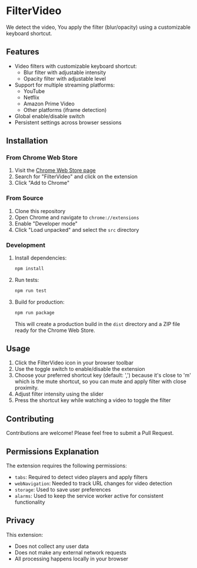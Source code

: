 # FilterVideo

We detect the video, You apply the filter (blur/opacity) using a customizable keyboard shortcut.

## Features

- Video filters with customizable keyboard shortcut:
  - Blur filter with adjustable intensity
  - Opacity filter with adjustable level
- Support for multiple streaming platforms:
  - YouTube
  - Netflix
  - Amazon Prime Video
  - Other platforms (iframe detection)
- Global enable/disable switch
- Persistent settings across browser sessions

## Installation

### From Chrome Web Store

1. Visit the [Chrome Web Store page](https://chrome.google.com/webstore/)
2. Search for "FilterVideo" and click on the extension
3. Click "Add to Chrome"

### From Source

1. Clone this repository
2. Open Chrome and navigate to `chrome://extensions`
3. Enable "Developer mode"
4. Click "Load unpacked" and select the `src` directory

### Development

1. Install dependencies:

   ```bash
   npm install
   ```

2. Run tests:

   ```bash
   npm run test
   ```

3. Build for production:
   ```bash
   npm run package
   ```
   This will create a production build in the `dist` directory and a ZIP file ready for the Chrome Web Store.

## Usage

1. Click the FilterVideo icon in your browser toolbar
2. Use the toggle switch to enable/disable the extension
3. Choose your preferred shortcut key (default: ',') because it's close to 'm' which is the mute shortcut, so you can mute and apply filter with close proximity.
4. Adjust filter intensity using the slider
5. Press the shortcut key while watching a video to toggle the filter

## Contributing

Contributions are welcome! Please feel free to submit a Pull Request.

## Permissions Explanation

The extension requires the following permissions:

- `tabs`: Required to detect video players and apply filters
- `webNavigation`: Needed to track URL changes for video detection
- `storage`: Used to save user preferences
- `alarms`: Used to keep the service worker active for consistent functionality

## Privacy

This extension:

- Does not collect any user data
- Does not make any external network requests
- All processing happens locally in your browser
